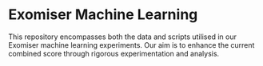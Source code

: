 # Exomiser Machine Learning

This repository encompasses both the data and scripts utilised in our Exomiser machine learning experiments. Our aim is to enhance the current combined score through rigorous experimentation and analysis.

